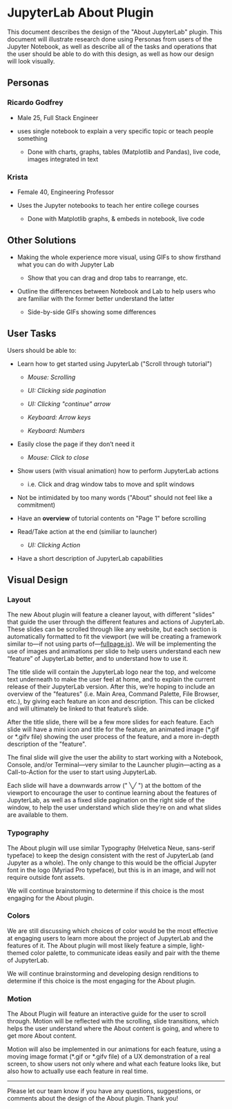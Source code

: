# JupyterLab About Plugin

This document describes the design of the "About JupyterLab" plugin. This document will illustrate research done using Personas from users of the Jupyter Notebook, as well as describe all of the tasks and operations that the user should be able to do with this design, as well as how our design will look visually.

## Personas

### Ricardo Godfrey 

* Male 25, Full Stack Engineer

* uses single notebook to explain a very specific topic or teach people something

    * Done with charts, graphs, tables (Matplotlib and Pandas), live code, images integrated in text

### Krista 

* Female 40, Engineering Professor

* Uses the Jupyter notebooks to teach her entire college courses

    * Done with Matplotlib graphs, & embeds in notebook, live code

## Other Solutions

* Making the whole experience more visual, using GIFs to show firsthand what you can do with Jupyter Lab

    * Show that you can drag and drop tabs to rearrange, etc.

* Outline the differences between Notebook and Lab to help users who are familiar with the former better understand the latter

    * Side-by-side GIFs showing some differences

## User Tasks

Users should be able to:

* Learn how to get started using JupyterLab ("Scroll through tutorial")

    * *Mouse: Scrolling*

    * *UI: Clicking side pagination*

    * *UI: Clicking "continue" arrow*

    * *Keyboard: Arrow keys*

    * *Keyboard: Numbers*

* Easily close the page if they don’t need it

    * *Mouse: Click to close*

* Show users (with visual animation) how to perform JupyterLab actions

    * i.e. Click and drag window tabs to move and split windows

* Not be intimidated by too many words ("About" should not feel like a commitment)

* Have an **overview** of tutorial contents on "Page 1" before scrolling

* Read/Take action at the end (similiar to launcher)

    * *UI: Clicking Action*

* Have a short description of JupyterLab capabilities

## Visual Design

### Layout

The new About plugin will feature a cleaner layout, with different "slides" that guide the user through the different features and actions of JupyterLab. These slides can be scrolled through like any website, but each section is automatically formatted to fit the viewport (we will be creating a framework similar to—if not using parts of—[fullpage.js](http://alvarotrigo.com/fullPage/)). We will be implementing the use of images and animations per slide to help users understand each new “feature” of JupyterLab better, and to understand how to use it.

The title slide will contain the JupyterLab logo near the top, and welcome text underneath to make the user feel at home, and to explain the current release of their JupyterLab version. After this, we’re hoping to include an overview of the "features" (i.e. Main Area, Command Palette, File Browser, etc.), by giving each feature an icon and description. This can be clicked and will ultimately be linked to that feature’s slide.

After the title slide, there will be a few more slides for each feature. Each slide will have a mini icon and title for the feature, an animated image (*.gif or *.gifv file) showing the user process of the feature, and a more in-depth description of the "feature".

The final slide will give the user the ability to start working with a Notebook, Console, and/or Terminal—very similar to the Launcher plugin—acting as a Call-to-Action for the user to start using JupyterLab.

Each slide will have a downwards arrow (" ╲╱ ") at the bottom of the viewport to encourage the user to continue learning about the features of JupyterLab, as well as a fixed slide pagination on the right side of the window, to help the user understand which slide they’re on and what slides are available to them.

### Typography

The About plugin will use similar Typography (Helvetica Neue, sans-serif typeface) to keep the design consistent with the rest of JupyterLab (and Jupyter as a whole). The only change to this would be the official Jupyter font in the logo (Myriad Pro typeface), but this is in an image, and will not require outside font assets.

We will continue brainstorming to determine if this choice is the most engaging for the About plugin.

### Colors

We are still discussing which choices of color would be the most effective at engaging users to learn more about the project of JupyterLab and the features of it. The About plugin will most likely feature a simple, light-themed color palette, to communicate ideas easily and pair with the theme of JupyterLab.

We will continue brainstorming and developing design renditions to determine if this choice is the most engaging for the About plugin.

### Motion

The About Plugin will feature an interactive guide for the user to scroll through. Motion will be reflected with the scrolling, slide transitions, which helps the user understand where the About content is going, and where to get more About content.

Motion will also be implemented in our animations for each feature, using a moving image format (*.gif or *.gifv file) of a UX demonstration of a real screen, to show users not only where and what each feature looks like, but also how to actually use each feature in real time.

---

Please let our team know if you have any questions, suggestions, or comments about the design of the About plugin. Thank you!

